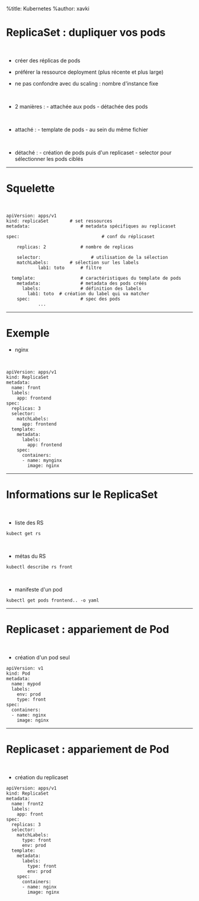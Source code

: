 %title: Kubernetes 
%author: xavki

# ReplicaSet : dupliquer vos pods


<br>

* créer des réplicas de pods

* préférer la ressource deployment (plus récente et plus large)

* ne pas confondre avec du scaling : nombre d'instance fixe

<br>

* 2 manières :
		- attachée aux pods
		- détachée des pods

<br>

* attaché :
		- template de pods
		- au sein du même fichier

<br>

* détaché :
		- création de pods puis d'un replicaset
		- selector pour sélectionner les pods ciblés


------------------------------------------------------------------------


# Squelette


<br>

```
apiVersion: apps/v1
kind: replicaSet		# set ressources
metadata: 					# metadata spécifiques au replicaset

spec:								# conf du réplicaset

	replicas: 2				# nombre de replicas

	selector:					# utilisation de la sélection
    matchLabels:		# sélection sur les labels
			lab1: toto		# filtre

  template:					# caractéristiques du template de pods
    metadata:				# metadata des pods créés
      labels:				# définition des labels
        lab1: toto  # création du label qui va matcher
    spec: 					# spec des pods
			...
```


------------------------------------------------------------------------

# Exemple


* nginx

<br>

```
apiVersion: apps/v1
kind: ReplicaSet
metadata:
  name: front
  labels:
    app: frontend
spec:
  replicas: 3
  selector:
    matchLabels:
      app: frontend
  template:
    metadata:
      labels:
        app: frontend
    spec:
      containers:
      - name: mynginx
        image: nginx
```

------------------------------------------------------------------------


# Informations sur le ReplicaSet


<br>

* liste des RS

```
kubect get rs
```

<br>

* métas du RS

```
kubectl describe rs front
```

<br>

* manifeste d'un pod

```
kubectl get pods frontend.. -o yaml
```

------------------------------------------------------------------------


# Replicaset : appariement de Pod


<br>

* création d'un pod seul

```
apiVersion: v1
kind: Pod
metadata:
  name: mypod
  labels:
    env: prod
    type: front
spec:
  containers:
  - name: nginx
    image: nginx
```

-------------------------------------------------------------------------


# Replicaset : appariement de Pod


<br>

* création du replicaset

```
apiVersion: apps/v1
kind: ReplicaSet
metadata:
  name: front2
  labels:
    app: front
spec:
  replicas: 3
  selector:
    matchLabels:
      type: front
      env: prod
  template:
    metadata:
      labels:
        type: front
        env: prod
    spec:
      containers:
      - name: nginx
        image: nginx
```

